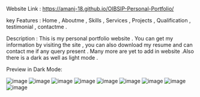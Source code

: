 Website Link : https://amanj-18.github.io/OIBSIP-Personal-Portfolio/

key Features : Home , Aboutme , Skills , Services , Projects , Qualification , testimonial , contactme .

Description : This is my personal portfolio website . You can get my information by visiting the site , you can also download my resume and can contact me if any query present . Many more are yet to add in website .Also there is a dark as well as light mode . 

Preview in Dark Mode: 

![image](https://user-images.githubusercontent.com/89749348/184827315-41f959a2-1cd3-4388-878c-895b0260c103.png)
![image](https://user-images.githubusercontent.com/89749348/184827370-6fe22793-d06a-480b-a8ac-c10caad6b7bd.png)
![image](https://user-images.githubusercontent.com/89749348/184827416-b37f42af-f60c-49ff-8a7a-8d82ed63d737.png)
![image](https://user-images.githubusercontent.com/89749348/184827463-423d6a30-91fc-4fbf-89c2-aa337c6f3d81.png)
![image](https://user-images.githubusercontent.com/89749348/184827500-bd3af6d9-e633-4ef9-aa4e-8f5225961951.png)
![image](https://user-images.githubusercontent.com/89749348/184827557-9e4d80b6-a930-4fac-9c90-464366fa6b92.png)
![image](https://user-images.githubusercontent.com/89749348/184827637-6c7a7559-676c-461b-8d0b-61e5e5ba25df.png)
![image](https://user-images.githubusercontent.com/89749348/184827703-6a31dd01-5554-4392-a16e-02997f8e5551.png)
![image](https://user-images.githubusercontent.com/89749348/184827768-c3bb284e-cd71-4afe-9f6b-58bfcb465478.png)
